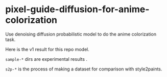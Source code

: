 # pixel-guide-diffusion-for-anime-colorization
Use denoising diffusion probabilistic model to do the anime colorization task.

Here is the v1 result for this repo model.

`sample-*` dirs are experimental results .

`s2p-*` is the process of making a dataset for comparison with style2paints.
